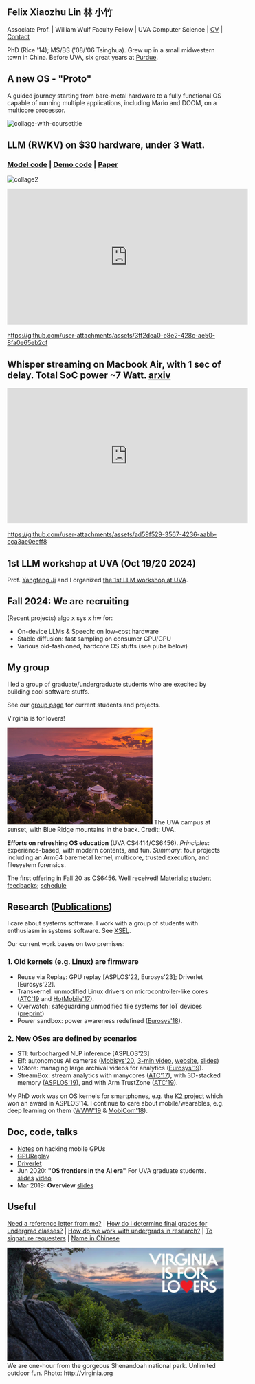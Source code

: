 ## Felix Xiaozhu Lin   林 小竹

Associate Prof. | William Wulf Faculty Fellow | UVA Computer Science | [CV](/cv.pdf) | [Contact](/contact.html)

PhD (Rice '14); MS/BS ('08/'06 Tsinghua). Grew up in a small midwestern town in China. Before UVA, six great years at [Purdue](./leaving.pdf).

<!--- 
**I care system software for addressing challenges raised by new workloads and new hardware. My recent work includes OS support for stream processing, for heterogeneous memory, and for wearable devices.**
-->

## A new OS - "Proto"

A guided journey starting from bare-metal hardware to a fully functional OS capable of running multiple applications, including Mario and DOOM, on a multicore processor.

![collage-with-coursetitle](https://github.com/user-attachments/assets/c2249a0c-4146-447a-ba87-f2c8d6b4b498)

## LLM (RWKV) on $30 hardware, under 3 Watt. 

### [Model code](https://github.com/wonkyoc/RWKV-Lite/tree/clean-public) | [Demo code](https://github.com/fxlin/llm-pi-zero) | [Paper](https://arxiv.org/abs/2412.10856)

![collage2](https://github.com/user-attachments/assets/d1e47e41-1b96-4b3d-b610-0814e4e3cb6d)

<iframe width="560" height="315" src="https://github.com/user-attachments/assets/3ff2dea0-e8e2-428c-ae50-8fa0e65eb2cf" frameborder="0" allowfullscreen></iframe>

https://github.com/user-attachments/assets/3ff2dea0-e8e2-428c-ae50-8fa0e65eb2cf

## Whisper streaming on Macbook Air, with 1 sec of delay. Total SoC power ~7 Watt. [arxiv](https://arxiv.org/pdf/2412.11272)
 
<iframe width="560" height="315" src="https://github.com/user-attachments/assets/ad59f529-3567-4236-aabb-cca3ae0eeff8" frameborder="0" allowfullscreen></iframe>

https://github.com/user-attachments/assets/ad59f529-3567-4236-aabb-cca3ae0eeff8

## 1st LLM workshop at UVA (Oct 19/20 2024)

Prof. [Yangfeng Ji](https://yangfengji.net/) and I organized [the 1st LLM workshop at UVA](https://uvanlp.org/uva-llm-workshop/).

## Fall 2024: We are recruiting
(Recent projects) algo x sys x hw for: 

* On-device LLMs & Speech: on low-cost hardware
* Stable diffusion: fast sampling on consumer CPU/GPU  
* Various old-fashioned, hardcore OS stuffs (see pubs below)

## My group

I led a group of graduate/undergraduate students who are execited by building cool software stuffs. 

See our [group page](http://xsel.rocks) for current students and projects.

Virginia is for lovers! 

<!---- https://dailyprogress.com/uva-aerial/image_aa006d50-0868-11e4-b818-001a4bcf6878.html The UVA campus in the Fall, [credits](https://dailyprogress.com/uva-aerial/image_aa006d50-0868-11e4-b818-001a4bcf6878.html) -->

<img src="img\sunset_grounds_ss_18.jpg" alt="img/aerial.img" style="zoom: 33%;" />
The UVA campus at sunset, with Blue Ridge mountains in the back. Credit: UVA.

**Efforts on refreshing OS education** (UVA CS4414/CS6456). *Principles*: experience-based, with modern contents, and fun. *Summary*: four projects including an Arm64 baremetal kernel, multicore, trusted execution, and filesystem forensics.

The first offering in Fall'20 as CS6456. Well received!  [Materials](https://github.com/fxlin/os-course/tree/master/docs); [student feedbacks](https://github.com/fxlin/os-course/blob/master/Report%20for%20CS%206456%20-%20001%20Operating%20Systems%20Xiaozhu%20Lin_3E9C532B-F1EE-494A-A44F-3B9766CB3912en-US.pdf); [schedule](https://github.com/fxlin/os-course/blob/master/cs6456-fall20-schedule.pdf)

## Research ([Publications](https://thexsel.github.io/papers.html))

<!--- 
I care about systems software -- mostly for computers consuming power roughly in the (10 Milliwatt, 500 Watt) range. 
Today they include sensors, smart phones/devices, and edge servers. 
-->

I care about systems software. I work with a group of students with enthusiasm in systems software. See [XSEL](http://xsel.rocks). 

Our current work bases on two premises: 

### 1. Old kernels (e.g. Linux) are firmware 
* Reuse via Replay: GPU replay [ASPLOS'22, Eurosys'23]; Driverlet [Eurosys'22].
* Transkernel: unmodified Linux drivers on microcontroller-like cores ([ATC'19](https://arxiv.org/abs/1811.05000) and [HotMobile'17](https://thexsel.github.io/papers/hotmobile17.pdf)).
* Overwatch: safeguarding unmodified file systems for IoT devices ([preprint](https://arxiv.org/abs/1902.06327))
* Power sandbox: power awareness redefined ([Eurosys'18](https://thexsel.github.io/p/psbox/index.html)).

### 2. New OSes are defined by scenarios 
* STI: turbocharged NLP inference [ASPLOS'23]
* Elf: autonomous AI cameras ([Mobisys'20](https://arxiv.org/abs/1909.00841), [3-min video](https://www.dropbox.com/s/rv71kw1frkp9yqu/elf-3min.mp4?dl=0), [website](https://xumengwei.github.io/projects/elf.html), [slides](https://xumengwei.github.io/files/MobiSys-Elf-slides.pdf))
* VStore: managing large archival videos for analytics ([Eurosys'19](https://arxiv.org/abs/1810.01794)). 
* StreamBox: stream analytics with manycores ([ATC'17](https://thexsel.github.io/p/streambox/index.html)), with 3D-stacked memory ([ASPLOS'19](https://arxiv.org/abs/1901.01328)), and with Arm TrustZone ([ATC'19](https://arxiv.org/abs/1808.05078)).


My PhD work was on OS kernels for smartphones, e.g. the [K2 project](http://www.k2os.org) which won an award in ASPLOS'14. I continue to care about mobile/wearables, e.g. deep learning on them ([WWW'19](https://arxiv.org/abs/1812.05448) & [MobiCom'18](https://arxiv.org/abs/1712.01670)). 

## Doc, code, talks
* [Notes](https://bakhi.github.io/mobileGPU/) on hacking mobile GPUs
* [GPUReplay](https://github.com/bakhi/GPUReplay)
* [Driverlet](https://zaxguo.github.io/drvlet/index.html)
* Jun 2020: **"OS frontiers in the AI era"** For UVA graduate students. [slides](https://www.slideshare.net/secret/4GjP2jyTXuau6x) [video](https://youtu.be/Ntm388nz2CY)
* Mar 2019: **Overview** [slides](https://www.slideshare.net/secret/JS0VXXRm579Wnu)

## Useful 

[Need a reference letter from me?](/letter-policy.pdf)
| [How do I determine final grades for undergrad classes?](/final-grades.pdf)
| [How do we work with undergrads in research?](/undergrad-research.pdf)
| [To signature requesters](/sign.html)
| [Name in Chinese](/img/name.jpg)

<img src="img\forlovers.jpg" alt="img/forlovers.img" style="zoom:50%;" />
We are one-hour from the gorgeous Shenandoah national park. Unlimited outdoor fun. Photo: http://virginia.org

